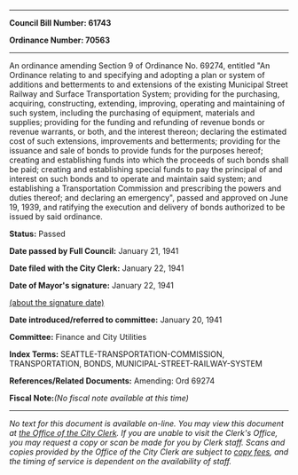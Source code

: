 

********

**Council Bill Number: 61743**
   
**Ordinance Number: 70563**
********

 An ordinance amending Section 9 of Ordinance No. 69274, entitled "An Ordinance relating to and specifying and adopting a plan or system of additions and betterments to and extensions of the existing Municipal Street Railway and Surface Transportation System; providing for the purchasing, acquiring, constructing, extending, improving, operating and maintaining of such system, including the purchasing of equipment, materials and supplies; providing for the funding and refunding of revenue bonds or revenue warrants, or both, and the interest thereon; declaring the estimated cost of such extensions, improvements and betterments; providing for the issuance and sale of bonds to provide funds for the purposes hereof; creating and establishing funds into which the proceeds of such bonds shall be paid; creating and establishing special funds to pay the principal of and interest on such bonds and to operate and maintain said system; and establishing a Transportation Commission and prescribing the powers and duties thereof; and declaring an emergency", passed and approved on June 19, 1939, and ratifying the execution and delivery of bonds authorized to be issued by said ordinance.

**Status:** Passed
   
**Date passed by Full Council:** January 21, 1941
   
**Date filed with the City Clerk:** January 22, 1941
   
**Date of Mayor's signature:** January 22, 1941
   
[(about the signature date)](/~public/approvaldate.htm)
   
   
   
**Date introduced/referred to committee:** January 20, 1941
   
**Committee:** Finance and City Utilities
   
   
**Index Terms:** SEATTLE-TRANSPORTATION-COMMISSION, TRANSPORTATION, BONDS, MUNICIPAL-STREET-RAILWAY-SYSTEM

**References/Related Documents:** Amending: Ord 69274

**Fiscal Note:**_(No fiscal note available at this time)_
********

_No text for this document is available on-line. You may view this document at [the Office of the City Clerk](http://www.seattle.gov/leg/clerk/contactUs.htm). If you are unable to visit the Clerk's Office, you may request a copy or scan be made for you by Clerk staff. Scans and copies provided by the Office of the City Clerk are subject to [copy fees](http://clerk.seattle.gov/~public/clerkfees.htm), and the timing of service is dependent on the availability of staff._

